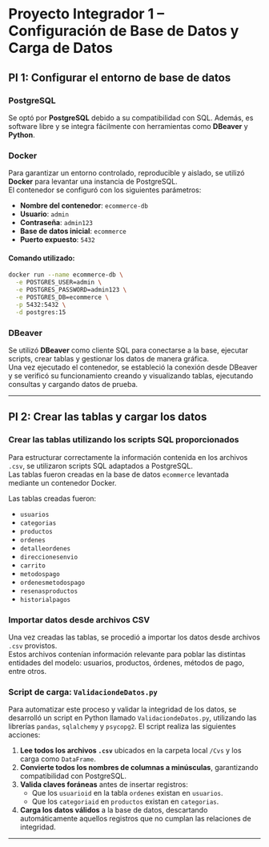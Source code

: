 # Proyecto Integrador 1 – Configuración de Base de Datos y Carga de Datos

## PI 1: Configurar el entorno de base de datos

### PostgreSQL

Se optó por **PostgreSQL** debido a su compatibilidad con SQL. Además, es software libre y se integra fácilmente con herramientas como **DBeaver** y **Python**.

### Docker

Para garantizar un entorno controlado, reproducible y aislado, se utilizó **Docker** para levantar una instancia de PostgreSQL.  
El contenedor se configuró con los siguientes parámetros:

- **Nombre del contenedor**: `ecommerce-db`
- **Usuario**: `admin`
- **Contraseña**: `admin123`
- **Base de datos inicial**: `ecommerce`
- **Puerto expuesto**: `5432`

#### Comando utilizado:

```bash
docker run --name ecommerce-db \
  -e POSTGRES_USER=admin \
  -e POSTGRES_PASSWORD=admin123 \
  -e POSTGRES_DB=ecommerce \
  -p 5432:5432 \
  -d postgres:15
```

### DBeaver

Se utilizó **DBeaver** como cliente SQL para conectarse a la base, ejecutar scripts, crear tablas y gestionar los datos de manera gráfica.  
Una vez ejecutado el contenedor, se estableció la conexión desde DBeaver y se verificó su funcionamiento creando y visualizando tablas, ejecutando consultas y cargando datos de prueba.

---

## PI 2: Crear las tablas y cargar los datos

###  Crear las tablas utilizando los scripts SQL proporcionados

Para estructurar correctamente la información contenida en los archivos `.csv`, se utilizaron scripts SQL adaptados a PostgreSQL.  
Las tablas fueron creadas en la base de datos `ecommerce` levantada mediante un contenedor Docker.

Las tablas creadas fueron:

- `usuarios`
- `categorias`
- `productos`
- `ordenes`
- `detalleordenes`
- `direccionesenvio`
- `carrito`
- `metodospago`
- `ordenesmetodospago`
- `resenasproductos`
- `historialpagos`

### Importar datos desde archivos CSV

Una vez creadas las tablas, se procedió a importar los datos desde archivos `.csv` provistos.  
Estos archivos contenían información relevante para poblar las distintas entidades del modelo: usuarios, productos, órdenes, métodos de pago, entre otros.

### Script de carga: `ValidaciondeDatos.py`

Para automatizar este proceso y validar la integridad de los datos, se desarrolló un script en Python llamado `ValidaciondeDatos.py`, utilizando las librerías `pandas`, `sqlalchemy` y `psycopg2`. El script realiza las siguientes acciones:

1. **Lee todos los archivos `.csv`** ubicados en la carpeta local `/Cvs` y los carga como `DataFrame`.
2. **Convierte todos los nombres de columnas a minúsculas**, garantizando compatibilidad con PostgreSQL.
3. **Valida claves foráneas** antes de insertar registros:
   - Que los `usuarioid` en la tabla `ordenes` existan en `usuarios`.
   - Que los `categoriaid` en `productos` existan en `categorias`.
4. **Carga los datos válidos** a la base de datos, descartando automáticamente aquellos registros que no cumplan las relaciones de integridad.

---

